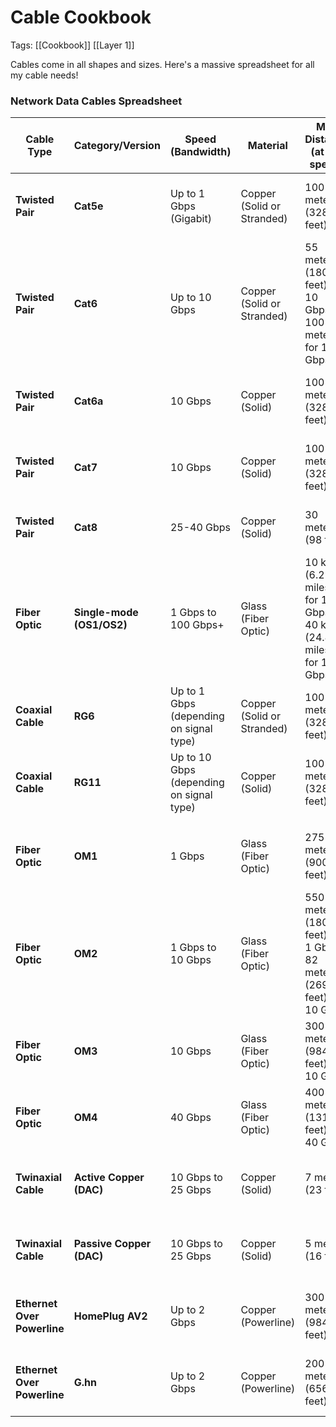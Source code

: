 # Cable Cookbook
Tags: [[Cookbook]] [[Layer 1]]

Cables come in all shapes and sizes. Here's a massive spreadsheet for all my cable needs!
### **Network Data Cables Spreadsheet**

| **Cable Type**              | **Category/Version**      | **Speed (Bandwidth)**                    | **Material**               | **Max Distance (at full speed)**                                    | **Connector Type**                 | **Cable Shielding**        | **Use Case**                         | **Typical Applications**                            | **Cost (Approx.)** |
| --------------------------- | ------------------------- | ---------------------------------------- | -------------------------- | ------------------------------------------------------------------- | ---------------------------------- | -------------------------- | ------------------------------------ | --------------------------------------------------- | ------------------ |
| **Twisted Pair**            | **Cat5e**                 | Up to 1 Gbps (Gigabit)                   | Copper (Solid or Stranded) | 100 meters (328 feet)                                               | RJ45                               | U/UTP (Unshielded)         | Basic Networking                     | Home networking, Small Office, Ethernet connections | Low ($)            |
| **Twisted Pair**            | **Cat6**                  | Up to 10 Gbps                            | Copper (Solid or Stranded) | 55 meters (180 feet) for 10 Gbps, 100 meters for 1 Gbps             | RJ45                               | U/UTP or F/UTP (Foiled)    | Standard Networking                  | Ethernet, Video Streaming, Gaming                   | Medium ($$)        |
| **Twisted Pair**            | **Cat6a**                 | 10 Gbps                                  | Copper (Solid)             | 100 meters (328 feet)                                               | RJ45                               | F/UTP or S/FTP (Shielded)  | High-Speed Networking                | Data Centers, High-performance Networking           | High ($$$)         |
| **Twisted Pair**            | **Cat7**                  | 10 Gbps                                  | Copper (Solid)             | 100 meters (328 feet)                                               | GG45 or RJ45                       | S/FTP (Shielded Foiled)    | High-End Networking                  | Large enterprises, Video over IP, Data Centers      | High ($$$)         |
| **Twisted Pair**            | **Cat8**                  | 25-40 Gbps                               | Copper (Solid)             | 30 meters (98 feet)                                                 | RJ45 or TERA                       | S/FTP (Shielded Foiled)    | Ultra-High-Speed Networking          | Data Centers, Server Farms                          | Very High ($$$$)   |
| **Fiber Optic**             | **Single-mode (OS1/OS2)** | 1 Gbps to 100 Gbps+                      | Glass (Fiber Optic)        | 10 km (6.2 miles) for 10 Gbps, 40 km (24.8 miles) for 100 Gbps+     | LC, SC, MTP/MPO                    | No shielding (Light-based) | Long-Distance Networking             | Internet Backbone, Large Data Networks              | Very High ($$$$)   |
| **Coaxial Cable**           | **RG6**                   | Up to 1 Gbps (depending on signal type)  | Copper (Solid or Stranded) | 100 meters (328 feet)                                               | F-type or BNC                      | Shielded (Foil + Braided)  | Cable TV, Internet                   | Video/TV Signals, Broadband Internet                | Low ($)            |
| **Coaxial Cable**           | **RG11**                  | Up to 10 Gbps (depending on signal type) | Copper (Solid)             | 100 meters (328 feet)                                               | F-type or BNC                      | Shielded (Foil + Braided)  | Higher-Performance Broadband         | Longer distances for internet, TV                   | Medium ($$)        |
|                             |                           |                                          |                            |                                                                     |                                    |                            |                                      |                                                     |                    |
|                             |                           |                                          |                            |                                                                     |                                    |                            |                                      |                                                     |                    |
| **Fiber Optic**             | **OM1**                   | 1 Gbps                                   | Glass (Fiber Optic)        | 275 meters (900 feet)                                               | SC, LC                             | No Shielding (Light-based) | Short to Medium-Distance Networking  | Basic data center connections, Campus networks      | Low-Medium ($$)    |
| **Fiber Optic**             | **OM2**                   | 1 Gbps to 10 Gbps                        | Glass (Fiber Optic)        | 550 meters (1800 feet) for 1 Gbps, 82 meters (269 feet) for 10 Gbps | SC, LC                             | No Shielding (Light-based) | Short to Medium-Distance Networking  | Educational, Enterprise Networking                  | Low-Medium ($$)    |
| **Fiber Optic**             | **OM3**                   | 10 Gbps                                  | Glass (Fiber Optic)        | 300 meters (984 feet) for 10 Gbps                                   | SC, LC, MTP/MPO                    | No Shielding (Light-based) | Medium-Distance Networking           | Data centers, Campus networks                       | Medium ($$)        |
| **Fiber Optic**             | **OM4**                   | 40 Gbps                                  | Glass (Fiber Optic)        | 400 meters (1312 feet) for 40 Gbps                                  | SC, LC, MTP/MPO                    | No Shielding (Light-based) | Long-Distance Networking             | High-performance enterprise networks                | Medium-High ($$$)  |
| **Twinaxial Cable**         | **Active Copper (DAC)**   | 10 Gbps to 25 Gbps                       | Copper (Solid)             | 7 meters (23 feet)                                                  | SFP+ (Small Form-factor Pluggable) | Shielded (Foil)            | High-speed Data Center Interconnects | Short-range Data Center connections                 | High ($$$)         |
| **Twinaxial Cable**         | **Passive Copper (DAC)**  | 10 Gbps to 25 Gbps                       | Copper (Solid)             | 5 meters (16 feet)                                                  | SFP+ (Small Form-factor Pluggable) | Shielded (Foil)            | Short-range Networking               | Data centers, Inter-switch connections              | Medium-High ($$$)  |
| **Ethernet Over Powerline** | **HomePlug AV2**          | Up to 2 Gbps                             | Copper (Powerline)         | 300 meters (984 feet)                                               | Power Outlet                       | No Shielding               | Home and Office Networking           | Home internet extension via electrical outlets      | Medium ($$)        |
| **Ethernet Over Powerline** | **G.hn**                  | Up to 2 Gbps                             | Copper (Powerline)         | 200 meters (656 feet)                                               | Power Outlet                       | No Shielding               | Home and Office Networking           | Home internet extension via electrical outlets      | Medium ($$)        |